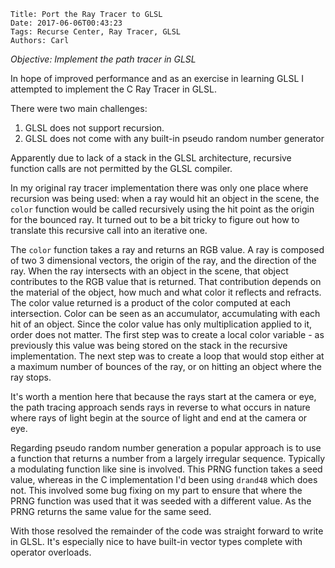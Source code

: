     Title: Port the Ray Tracer to GLSL
    Date: 2017-06-06T00:43:23
    Tags: Recurse Center, Ray Tracer, GLSL
    Authors: Carl

_Objective: Implement the path tracer in GLSL_

In hope of improved performance and as an exercise in learning GLSL I attempted
to implement the C Ray Tracer in GLSL.

There were two main challenges:

1. GLSL does not support recursion.
2. GLSL does not come with any built-in pseudo random number generator

Apparently due to lack of a stack in the GLSL architecture, recursive function
calls are not permitted by the GLSL compiler.

In my original ray tracer implementation there was only one place where recursion
was being used: when a ray would hit an object
in the scene, the `color` function would be called recursively using the hit point
as the origin for the bounced ray.
It turned out to be a bit tricky to figure out how to translate this recursive
call into an iterative one.

The `color` function takes a ray and returns an RGB value. A ray is composed of
two 3 dimensional vectors, the origin of the ray, and the direction of the ray.
When the ray intersects with an object in the scene, that object contributes
to the RGB value that is returned. That contribution depends on the material of
the object, how much and what color it reflects and refracts.
The color value returned is a product of the color computed at each intersection.
Color can be seen as an accumulator, accumulating with each hit of an object.
Since the color value has only multiplication applied to it, order does not matter.
The first step was to create a local color variable - as previously this value was being
stored on the stack in the recursive implementation.
The next step was to create a loop that would stop either at a maximum number of
bounces of the ray, or on hitting an object where the ray stops.

It's worth a mention here that because the rays start at the camera or eye,
the path tracing approach sends rays in reverse to what occurs in nature where rays
of light begin at the source of light and end at the camera or eye.

Regarding pseudo random number generation a popular approach is to use a
function that returns a number from a largely irregular sequence.
Typically a modulating function like sine is involved.
This PRNG function takes a seed value, whereas in the C implementation I'd
been using `drand48` which does not. This involved some bug fixing on my part
to ensure that where the PRNG function was used that it was seeded with a
different value. As the PRNG returns the same value for the same seed.

With those resolved the remainder of the code was straight forward to write
in GLSL. It's especially nice to have built-in vector types complete with
operator overloads.
